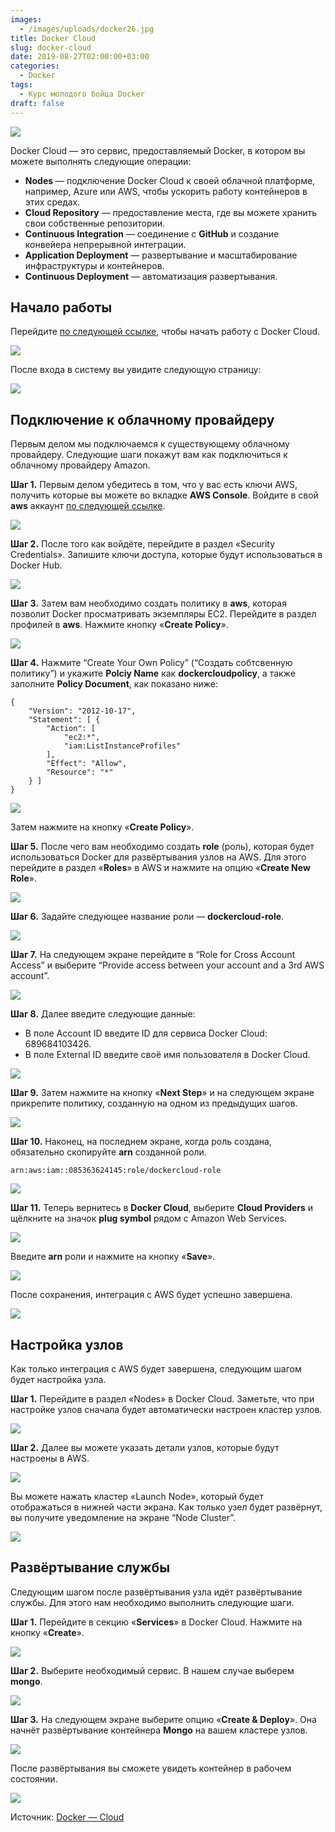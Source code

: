 ```yaml
---
images:
  - /images/uploads/docker26.jpg
title: Docker Cloud
slug: docker-cloud
date: 2019-08-27T02:00:00+03:00
categories:
  - Docker
tags:
  - Курс молодого бойца Docker
draft: false
---
```


![](/images/uploads/docker26.jpg)

Docker Cloud — это сервис, предоставляемый Docker, в котором вы можете выполнять следующие операции:

- **Nodes** — подключение Docker Cloud к своей облачной платформе, например, Azure или AWS, чтобы ускорить работу
контейнеров в этих средах.
- **Cloud Repository** — предоставление места, где вы можете хранить свои собственные репозитории.
- **Continuous Integration** — соединение с **GitHub** и создание конвейера непрерывной интеграции.
- **Application Deployment** — развертывание и масштабирование инфраструктуры и контейнеров.
- **Continuous Deployment** — автоматизация развертывания.

## Начало работы

Перейдите [по следующей ссылке](https://cloud.docker.com/), чтобы начать работу с Docker Cloud.

![](https://i.imgur.com/lepEeZ2.jpg)

После входа в систему вы увидите следующую страницу:

![](https://i.imgur.com/v2qPgWn.jpg)

## Подключение к облачному провайдеру

Первым делом мы подключаемся к существующему облачному провайдеру. Следующие шаги покажут вам как подключиться к облачному
провайдеру Amazon.

**Шаг 1.** Первым делом убедитесь в том, что у вас есть ключи AWS, получить которые вы можете во вкладке **AWS Console**.
Войдите в свой **aws** аккаунт [по следующей ссылке](https://aws.amazon.com/ru/console/).

![](https://i.imgur.com/kJ0tb8f.jpg)

**Шаг 2.** После того как войдёте, перейдите в раздел «Security Credentials». Запишите ключи доступа, которые будут
использоваться в Docker Hub.

![](https://i.imgur.com/g5fqpQS.jpg)

**Шаг 3.** Затем вам необходимо создать политику в **aws**, которая позволит Docker просматривать экземпляры EC2. Перейдите
в раздел профилей в **aws**. Нажмите кнопку «**Create Policy**».

![](https://i.imgur.com/RKEhfe7.jpg)

**Шаг 4.** Нажмите “Create Your Own Policy” (“Создать собтсвенную политику”) и укажите **Polciy Name** как **dockercloudpolicy**,
а также заполните **Policy Document**, как показано ниже:

```
{
    "Version": "2012-10-17",
    "Statement": [ {
        "Action": [
            "ec2:*",
            "iam:ListInstanceProfiles"
        ],
        "Effect": "Allow",
        "Resource": "*"
    } ]
}
```

![](https://i.imgur.com/Q6BVJ6L.jpg)

Затем нажмите на кнопку «**Create Policy**».

**Шаг 5.** После чего вам необходимо создать **role** (роль), которая будет использоваться Docker для развёртывания узлов
на AWS. Для этого перейдите в раздел «**Roles**» в AWS и нажмите на опцию «**Create New Role**».

![](https://i.imgur.com/D2rbLCd.jpg)

**Шаг 6.** Задайте следующее название роли — **dockercloud-role**.

![](https://i.imgur.com/cd6Uc56.jpg)

**Шаг 7.** На следующем экране перейдите в “Role for Cross Account Access” и выберите “Provide access between your account
and a 3rd AWS account”.

![](https://i.imgur.com/Ft0JzxI.jpg)

**Шаг 8.** Далее введите следующие данные:

- В поле Account ID введите ID для сервиса Docker Cloud: 689684103426.
- В поле External ID введите своё имя пользователя в Docker Cloud.

![](https://i.imgur.com/AH3vEqc.jpg)

**Шаг 9.** Затем нажмите на кнопку «**Next Step**» и на следующем экране прикрепите политику, созданную на одном
из предыдущих шагов.

![](https://i.imgur.com/7OP5fjE.jpg)

**Шаг 10.** Наконец, на последнем экране, когда роль создана, обязательно скопируйте **arn** созданной роли.

```
arn:aws:iam::085363624145:role/dockercloud-role
```

![](https://i.imgur.com/xfTwdHx.jpg)

**Шаг 11.** Теперь вернитесь в **Docker Cloud**, выберите **Cloud Providers** и щёлкните на значок **plug symbol** рядом
с Amazon Web Services.

![](https://i.imgur.com/rqRSWMg.jpg)

Введите **arn** роли и нажмите на кнопку «**Save**».

![](https://i.imgur.com/n18rjgq.jpg)

После сохранения, интеграция с AWS будет успешно завершена.

![](https://i.imgur.com/dWWPv2q.jpg)

## Настройка узлов

Как только интеграция с AWS будет завершена, следующим шагом будет настройка узла.

**Шаг 1.** Перейдите в раздел «Nodes» в Docker Cloud. Заметьте, что при настройке узлов сначала будет автоматически
настроен кластер узлов.

![](https://i.imgur.com/42r7BMt.jpg)

**Шаг 2.** Далее вы можете указать детали узлов, которые будут настроены в AWS.

![](https://i.imgur.com/WUEOXcA.jpg)

Вы можете нажать кластер «Launch Node», который будет отображаться в нижней части экрана. Как только узел будет развёрнут,
вы получите уведомление на экране “Node Cluster”.

![](https://i.imgur.com/1EaFYPE.jpg)

## Развёртывание службы

Следующим шагом после развёртывания узла идёт развёртывание службы. Для этого нам необходимо выполнить следующие шаги.

**Шаг 1.** Перейдите в секцию «**Services**» в Docker Cloud. Нажмите на кнопку «**Create**».

![](https://i.imgur.com/AD78AAt.jpg)

**Шаг 2.** Выберите необходимый сервис. В нашем случае выберем **mongo**.

![](https://i.imgur.com/maTUmKJ.jpg)

**Шаг 3.** На следующем экране выберите опцию «**Create & Deploy**». Она начнёт развёртывание контейнера **Mongo**
на вашем кластере узлов.

![](https://i.imgur.com/yrOdyhg.jpg)

После развёртывания вы сможете увидеть контейнер в рабочем состоянии.

![](https://i.imgur.com/Xus6tlo.jpg)

Источник: [Docker — Cloud](https://www.tutorialspoint.com/docker/docker_cloud.htm)
